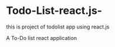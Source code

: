 # Todo-List-react.js-
this is project of todolist app using react.js

A To-Do list react application 

